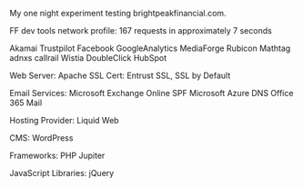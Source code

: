 My one night experiment testing brightpeakfinancial.com.

FF dev tools network profile:
167 requests in approximately 7 seconds

Akamai
Trustpilot
Facebook
GoogleAnalytics
MediaForge
Rubicon
Mathtag
adnxs
callrail
Wistia
DoubleClick
HubSpot


Web Server: Apache
SSL Cert: Entrust SSL, SSL by Default

Email Services:
Microsoft Exchange Online
SPF
Microsoft Azure DNS
Office 365 Mail

Hosting Provider:
Liquid Web

CMS:
WordPress

Frameworks:
PHP
Jupiter

JavaScript Libraries:
jQuery
